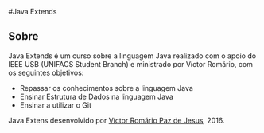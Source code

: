 #Java Extends

## Sobre

Java Extends é um curso sobre a linguagem Java realizado com o apoio do IEEE USB (UNIFACS Student Branch) e ministrado por Víctor Romário, com os seguintes objetivos:
* Repassar os conhecimentos sobre a linguagem Java
* Ensinar Estrutura de Dados na linguagem Java
* Ensinar a utilizar o Git





 Java Extens desenvolvido por [Víctor Romário Paz de Jesus](https://www.linkedin.com/in/v%C3%ADctor-rom%C3%A1rio-paz-de-jesus-60b9a1a1), 2016.
